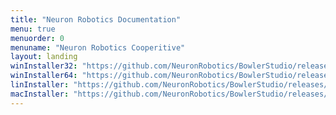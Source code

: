 ```yaml
---
title: "Neuron Robotics Documentation"
menu: true
menuorder: 0
menuname: "Neuron Robotics Cooperitive"
layout: landing
winInstaller32: "https://github.com/NeuronRobotics/BowlerStudio/releases/download/0.15.5/Windows-32-BowlerStudio-0.15.5.exe"
winInstaller64: "https://github.com/NeuronRobotics/BowlerStudio/releases/download/0.15.5/Windows-64-BowlerStudio-0.15.5.exe"
linInstaller: "https://github.com/NeuronRobotics/BowlerStudio/releases/download/0.15.5/Ubuntu-BowlerStudio-0.15.5.deb"
macInstaller: "https://github.com/NeuronRobotics/BowlerStudio/releases/download/0.15.5/MacOSX-BowlerStudio-0.15.5.zip"
---
```


